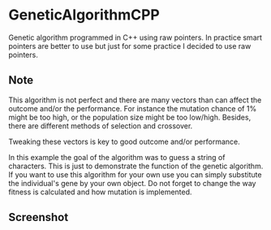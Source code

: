 # GeneticAlgorithmCPP
Genetic algorithm programmed in C++ using raw pointers. In practice smart pointers are better to use but just for some practice I decided to use raw pointers.

## Note ##
This algorithm is not perfect and there are many vectors than can affect the outcome and/or the performance.
For instance the mutation chance of 1% might be too high, or the population size might be too low/high.
Besides, there are different methods of selection and crossover.

Tweaking these vectors is key to good outcome and/or performance.

In this example the goal of the algorithm was to guess a string of characters. This is just to demonstrate the function of the genetic algorithm.
If you want to use this algorithm for your own use you can simply substitute the individual's gene by your own object. Do not forget to change the way fitness is calculated and how mutation is implemented.

## Screenshot ##
